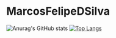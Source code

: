 # MarcosFelipeDSilva
![Anurag's GitHub stats](https://github-readme-stats.vercel.app/api?username=MarcosFelipeDSilva&theme=algolia&show_icons=true)
[![Top Langs](https://github-readme-stats.vercel.app/api/top-langs/?username=MarcosFelipeDSilva&theme=algolia&show_icons=true)](https://github.com/anuraghazra/github-readme-stats)


